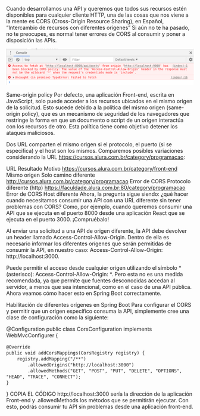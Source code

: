 Cuando desarrollamos una API y queremos que todos sus recursos estén disponibles para cualquier cliente HTTP, una de las cosas que nos viene a la mente es CORS (Cross-Origin Resource Sharing), en Español, “Intercambio de recursos con diferentes orígenes” Si aún no te ha pasado, no te preocupes, es normal tener errores de CORS al consumir y poner a disposición las APIs.

![Alt text](image.png)

Same-origin policy
Por defecto, una aplicación Front-end, escrita en JavaScript, solo puede acceder a los recursos ubicados en el mismo origen de la solicitud. Esto sucede debido a la política del mismo origen (same-origin policy), que es un mecanismo de seguridad de los navegadores que restringe la forma en que un documento o script de un origen interactúa con los recursos de otro. Esta política tiene como objetivo detener los ataques maliciosos.

Dos URL comparten el mismo origen si el protocolo, el puerto (si se especifica) y el host son los mismos. Comparemos posibles variaciones considerando la URL https://cursos.alura.com.br/category/programacao:

URL	Resultado	Motivo
https://cursos.alura.com.br/category/front-end	Mismo origen	Solo camino diferente
http://cursos.alura.com.br/category/programacao	Error de CORS	Protocolo diferente (http)
https://faculdade.alura.com.br:80/category/programacao	Error de CORS	Host diferente
Ahora, la pregunta sigue siendo: ¿qué hacer cuando necesitamos consumir una API con una URL diferente sin tener problemas con CORS? Como, por ejemplo, cuando queremos consumir una API que se ejecuta en el puerto 8000 desde una aplicación React que se ejecuta en el puerto 3000. ¡Compruébalo!

Al enviar una solicitud a una API de origen diferente, la API debe devolver un header llamado Access-Control-Allow-Origin. Dentro de ella es necesario informar los diferentes orígenes que serán permitidas de consumir la API, en nuestro caso: Access-Control-Allow-Origin: http://localhost:3000.

Puede permitir el acceso desde cualquier origen utilizando el símbolo * (asterisco): Access-Control-Allow-Origin: *. Pero esta no es una medida recomendada, ya que permite que fuentes desconocidas accedan al servidor, a menos que sea intencional, como en el caso de una API pública. Ahora veamos cómo hacer esto en Spring Boot correctamente.

Habilitación de diferentes orígenes en Spring Boot
Para configurar el CORS y permitir que un origen específico consuma la API, simplemente cree una clase de configuración como la siguiente:

@Configuration
public class CorsConfiguration implements WebMvcConfigurer {

    @Override
    public void addCorsMappings(CorsRegistry registry) {
        registry.addMapping("/**")
            .allowedOrigins("http://localhost:3000")
            .allowedMethods("GET", "POST", "PUT", "DELETE", "OPTIONS", "HEAD", "TRACE", "CONNECT");
    }
}
COPIA EL CÓDIGO
http://localhost:3000 sería la dirección de la aplicación Front-end y .allowedMethods los métodos que se permitirán ejecutar. Con esto, podrás consumir tu API sin problemas desde una aplicación front-end.
